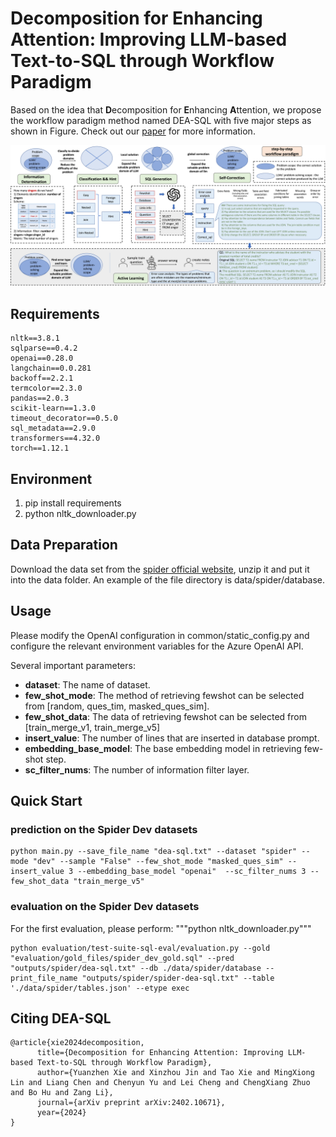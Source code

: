 # Decomposition for Enhancing Attention: Improving LLM-based Text-to-SQL through Workflow Paradigm

Based on the idea that **D**ecomposition for **E**nhancing **A**ttention, we propose the workflow paradigm method named DEA-SQL with five major steps as shown in Figure. Check out our [paper](https://arxiv.org/abs/2402.10671) for more information.


![model](./docs/model.png)


## Requirements
```
nltk==3.8.1
sqlparse==0.4.2
openai==0.28.0
langchain==0.0.281
backoff==2.2.1
termcolor==2.3.0
pandas==2.0.3
scikit-learn==1.3.0
timeout_decorator==0.5.0
sql_metadata==2.9.0
transformers==4.32.0
torch==1.12.1
```
## Environment
1. pip install requirements
2. python nltk_downloader.py


## Data Preparation
Download the data set from the [spider official website](https://yale-lily.github.io/spider), unzip it and put it into the data folder. An example of the file directory is data/spider/database.

## Usage
Please modify the OpenAI configuration in common/static_config.py and configure the relevant environment variables for the Azure OpenAI API.

Several important parameters:
- **dataset**: The name of dataset.
- **few_shot_mode**: The method of retrieving fewshot can be selected from [random, ques_tim, masked_ques_sim].
- **few_shot_data**: The data of retrieving fewshot can be selected from [train_merge_v1, train_merge_v5]
- **insert_value**: The number of lines that are inserted in database prompt.
- **embedding_base_model**: The base embedding model in retrieving few-shot step.
- **sc_filter_nums**: The number of information filter layer.

## Quick Start

### prediction on the Spider Dev datasets
```
python main.py --save_file_name "dea-sql.txt" --dataset "spider" --mode "dev" --sample "False" --few_shot_mode "masked_ques_sim" --insert_value 3 --embedding_base_model "openai"  --sc_filter_nums 3 --few_shot_data "train_merge_v5"
```

### evaluation on the Spider Dev datasets
For the first evaluation, please perform: """python nltk_downloader.py"""

```
python evaluation/test-suite-sql-eval/evaluation.py --gold "evaluation/gold_files/spider_dev_gold.sql" --pred "outputs/spider/dea-sql.txt" --db ./data/spider/database --print_file_name "outputs/spider/spider-dea-sql.txt" --table './data/spider/tables.json' --etype exec
```

## Citing DEA-SQL

```
@article{xie2024decomposition,
      title={Decomposition for Enhancing Attention: Improving LLM-based Text-to-SQL through Workflow Paradigm}, 
      author={Yuanzhen Xie and Xinzhou Jin and Tao Xie and MingXiong Lin and Liang Chen and Chenyun Yu and Lei Cheng and ChengXiang Zhuo and Bo Hu and Zang Li},
      journal={arXiv preprint arXiv:2402.10671},
      year={2024}
}
```
